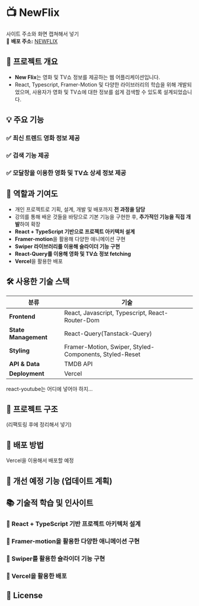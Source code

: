 # 📺 NewFlix

사이트 주소와 화면 캡쳐해서 넣기  
🔗 **배포 주소:** [NEWFLIX](배포주소링크)

## 📌 프로젝트 개요

- **New Flix**는 영화 및 TV쇼 정보를 제공하는 웹 어플리케이션입니다.
- React, Typescript, Framer-Motion 및 다양한 라이브러리의 학습을 위해 개발되었으며, 사용자가 영화 및 TV쇼에 대한 정보를 쉽게 검색할 수 있도록 설계되었습니다.

## 💡 주요 기능

### ✅ 최신 트렌드 영화 정보 제공

### ✅ 검색 기능 제공

### ✅ 모달창을 이용한 영화 및 TV쇼 상세 정보 제공

## 🔎 역할과 기여도

- 개인 프로젝트로 기획, 설계, 개발 및 배포까지 **전 과정을 담당**
- 강의를 통해 배운 것들을 바탕으로 기본 기능을 구현한 후, **추가적인 기능을 직접 개발**하여 확장
- **React + TypeScript 기반으로 프로젝트 아키텍처 설계**
- **Framer-motion**을 활용해 다양한 애니메이션 구현
- **Swiper 라이브러리를 이용해 슬라이더 기능 구현**
- **React-Query를 이용해 영화 및 TV쇼 정보 fetching**
- **Vercel**을 활용한 배포

## 🛠️ 사용한 기술 스택

| 분류                 | 기술                                                   |
| -------------------- | ------------------------------------------------------ |
| **Frontend**         | React, Javascript, Typescript, React-Router-Dom        |
| **State Management** | React-Query(Tanstack-Query)                            |
| **Styling**          | Framer-Motion, Swiper, Styled-Components, Styled-Reset |
| **API & Data**       | TMDB API                                               |
| **Deployment**       | Vercel                                                 |

react-youtube는 어디에 넣어야 하지...

## 📁 프로젝트 구조

(리팩토링 후에 정리해서 넣기)

## 🚀 배포 방법

Vercel을 이용해서 배포할 예정

## 🔄 개선 예정 기능 (업데이트 계획)

## 📚 기술적 학습 및 인사이트

### 📍 React + TypeScript 기반 프로젝트 아키텍처 설계

### 📍 Framer-motion을 활용한 다양한 애니메이션 구현

### 📍 Swiper를 활용한 슬라이더 기능 구현

### 📍 Vercel을 활용한 배포

## 🪪 License

